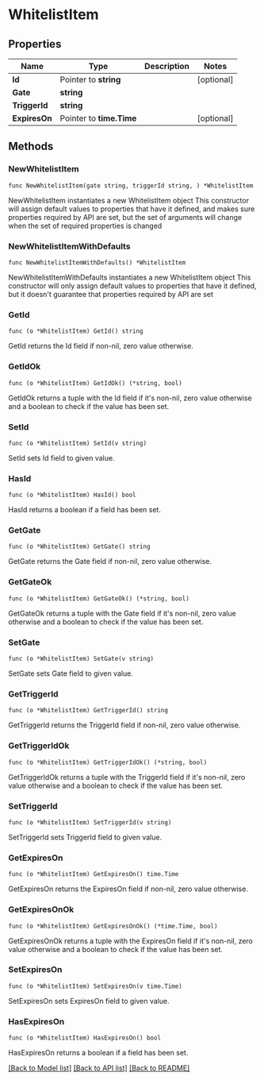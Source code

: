 # WhitelistItem

## Properties

Name | Type | Description | Notes
------------ | ------------- | ------------- | -------------
**Id** | Pointer to **string** |  | [optional] 
**Gate** | **string** |  | 
**TriggerId** | **string** |  | 
**ExpiresOn** | Pointer to **time.Time** |  | [optional] 

## Methods

### NewWhitelistItem

`func NewWhitelistItem(gate string, triggerId string, ) *WhitelistItem`

NewWhitelistItem instantiates a new WhitelistItem object
This constructor will assign default values to properties that have it defined,
and makes sure properties required by API are set, but the set of arguments
will change when the set of required properties is changed

### NewWhitelistItemWithDefaults

`func NewWhitelistItemWithDefaults() *WhitelistItem`

NewWhitelistItemWithDefaults instantiates a new WhitelistItem object
This constructor will only assign default values to properties that have it defined,
but it doesn't guarantee that properties required by API are set

### GetId

`func (o *WhitelistItem) GetId() string`

GetId returns the Id field if non-nil, zero value otherwise.

### GetIdOk

`func (o *WhitelistItem) GetIdOk() (*string, bool)`

GetIdOk returns a tuple with the Id field if it's non-nil, zero value otherwise
and a boolean to check if the value has been set.

### SetId

`func (o *WhitelistItem) SetId(v string)`

SetId sets Id field to given value.

### HasId

`func (o *WhitelistItem) HasId() bool`

HasId returns a boolean if a field has been set.

### GetGate

`func (o *WhitelistItem) GetGate() string`

GetGate returns the Gate field if non-nil, zero value otherwise.

### GetGateOk

`func (o *WhitelistItem) GetGateOk() (*string, bool)`

GetGateOk returns a tuple with the Gate field if it's non-nil, zero value otherwise
and a boolean to check if the value has been set.

### SetGate

`func (o *WhitelistItem) SetGate(v string)`

SetGate sets Gate field to given value.


### GetTriggerId

`func (o *WhitelistItem) GetTriggerId() string`

GetTriggerId returns the TriggerId field if non-nil, zero value otherwise.

### GetTriggerIdOk

`func (o *WhitelistItem) GetTriggerIdOk() (*string, bool)`

GetTriggerIdOk returns a tuple with the TriggerId field if it's non-nil, zero value otherwise
and a boolean to check if the value has been set.

### SetTriggerId

`func (o *WhitelistItem) SetTriggerId(v string)`

SetTriggerId sets TriggerId field to given value.


### GetExpiresOn

`func (o *WhitelistItem) GetExpiresOn() time.Time`

GetExpiresOn returns the ExpiresOn field if non-nil, zero value otherwise.

### GetExpiresOnOk

`func (o *WhitelistItem) GetExpiresOnOk() (*time.Time, bool)`

GetExpiresOnOk returns a tuple with the ExpiresOn field if it's non-nil, zero value otherwise
and a boolean to check if the value has been set.

### SetExpiresOn

`func (o *WhitelistItem) SetExpiresOn(v time.Time)`

SetExpiresOn sets ExpiresOn field to given value.

### HasExpiresOn

`func (o *WhitelistItem) HasExpiresOn() bool`

HasExpiresOn returns a boolean if a field has been set.


[[Back to Model list]](../README.md#documentation-for-models) [[Back to API list]](../README.md#documentation-for-api-endpoints) [[Back to README]](../README.md)


